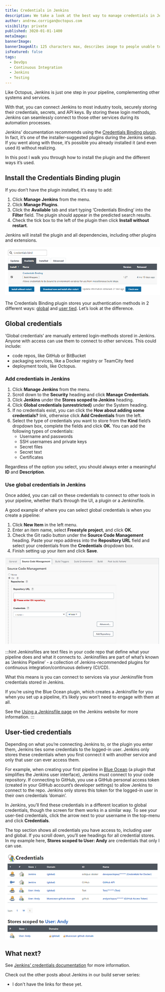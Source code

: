 ```yaml
---
title: Credentials in Jenkins
description: We take a look at the best way to manage credentials in Jenkins with the Credentials Binding plugin.
author: andrew.corrigan@octopus.com
visibility: private
published: 3020-01-01-1400
metaImage: 
bannerImage: 
bannerImageAlt: 125 characters max, describes image to people unable to see it.
isFeatured: false
tags:
  - DevOps
  - Continuous Integration
  - Jenkins
  - Testing
---
```


Like Octopus, Jenkins is just one step in your pipeline, complementing other systems and services.

With that, you can connect Jenkins to most industry tools, securely storing their credentials, secrets, and API keys. By storing these login methods, Jenkins can seamlessly connect to those other services during its automation processes.

Jenkins’ documentation recommends using the [Credentials Binding plugin](https://plugins.jenkins.io/credentials-binding/). In fact, it’s one of the installer-suggested plugins during the Jenkins setup. If you went along with those, it’s possible you already installed it (and even used it) without realizing.

In this post I walk you through how to install the plugin and the different ways it’s used.

## Install the Credentials Binding plugin

If you don’t have the plugin installed, it’s easy to add:

1. Click **Manage Jenkins** from the menu.
1. Click **Manage Plugins**.
1. Click the **Available** tab and start typing ‘Credentials Binding’ into the **Filter** field. The plugin should appear in the predicted search results.
1. Check the tick box to the left of the plugin then click **Install without restart**.

Jenkins will install the plugin and all dependencies, including other plugins and extensions.

![The Manage Plugin screen with the 'Credentials Binding plugin' found in the store and ready to install](install-credentials-binding-plugin.png)

The Credentials Binding plugin stores your authentication methods in 2 different ways: [global](#global-credentials) and [user tied](#user-tied-Credentials). Let’s look at the difference.

## Global credentials

‘Global credentials’ are manually entered login-methods stored in Jenkins. Anyone with access can use them to connect to other services. This could include:

-	code repos, like GitHub or BitBucket
-	packaging services, like a Docker registry or TeamCity feed
-	deployment tools, like Octopus.

### Add credentials in Jenkins

1. Click **Manage Jenkins** from the menu.
1. Scroll down to the **Security** heading and click **Manage Credentials**.
1. Click **Jenkins** under the **Stores scoped to Jenkins** heading.
1. Click **Global credentials (unrestricted)** under the System heading.
1. If no credentials exist, you can click the **How about adding some credentials?** link, otherwise click **Add Credentials** from the left.
1. Select the type of credentials you want to store from the **Kind** field’s dropdown box, complete the fields and click **OK**. You can add the following types of credentials:
   - Username and passwords
   - SSH usernames and private keys
   - Secret files
   - Secret text
   - Certificates

Regardless of the option you select, you should always enter a meaningful **ID** and **Description**.

### Use global credentials in Jenkins

Once added, you can call on these credentials to connect to other tools in your pipeline, whether that’s through the UI, a plugin or a Jenkinsfile.

A good example of where you can select global credentials is when you create a pipeline:

1. Click **New Item** in the left menu.
1. Enter an item name, select **Freestyle project**, and click **OK**.
1. Check the Git radio button under the **Source Code Management** heading. Paste your repo address into the **Repository URL** field and select your credentials from the **Credentials** dropdown box.
1. Finish setting up your item and click **Save**.

![The Jenkins freelstyle project setup screen showing an example of where you can select global credentials](freestyle-project-setup.png)

:::hint
Jenkinsfiles are text files in your code repo that define what your pipeline does and what it connects to. Jenkinsfiles are part of what’s known as ‘Jenkins Pipeline’ - a collection of Jenkins-recommended plugins for continuous integration/continuous delivery (CI/CD).

What this means is you can connect to services via your Jenkinsfile from credentials stored in Jenkins.

If you’re using the Blue Ocean plugin, which creates a Jenkinsfile for you when you set up a pipeline, it’s likely you won’t need to engage with them at all.

See the [Using a Jenkinsfile page](https://www.jenkins.io/doc/book/pipeline/jenkinsfile/) on the Jenkins website for more information.
:::

## User-tied credentials

Depending on what you’re connecting Jenkins to, or the plugin you enter them, Jenkins ties some credentials to the logged-in user. Jenkins only stores these credentials when you first connect it with another service and only that user can ever access them.

For example, when creating your first pipeline in [Blue Ocean](https://plugins.jenkins.io/blueocean/) (a plugin that simplifies the Jenkins user interface), Jenkins must connect to your code repository. If connecting to GitHub, you use a GitHub personal access token (created in your GitHub account’s developer settings) to allow Jenkins to connect to the repo. Jenkins only stores this token for the logged-in user in their own credentials ‘domain’.

In Jenkins, you’ll find these credentials in a different location to global credentials, though the screen for them works in a similar way. To see your user-tied credentials, click the arrow next to your username in the top-menu and click **Credentials**.

The top section shows all credentials you have access to, including user and global. If you scroll down, you’ll see headings for all credential stores. In my example here, **Stores scoped to User: Andy** are credentials that only I can use.

![An example of user-tied credentials in Jenkins](user-tied-credentials.png)

## What next?

See [Jenkins’ credentials documentation](https://www.jenkins.io/doc/book/using/using-credentials/) for more information.

Check out the other posts about Jenkins in our build server series:
- I don't have the links for these yet.